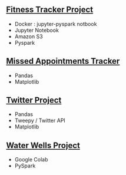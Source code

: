 ## [Fitness Tracker Project](https://github.com/ShalonnIngram/Mini-Projects/tree/main/Fitness_Tracker_Project)
- Docker : jupyter-pyspark notbook
- Jupyter Notebook
- Amazon S3
- Pyspark

## [Missed Appointments Tracker](https://github.com/ShalonnIngram/Mini-Projects/tree/main/Missed_Appointments_Project)
- Pandas
- Matplotlib

## [Twitter Project](https://github.com/ShalonnIngram/Mini-Projects/tree/main/Twitter_Project) 
  - Pandas
  - Tweepy / Twitter API
  - Matplotlib

## [Water Wells Project](https://github.com/ShalonnIngram/Mini-Projects/tree/main/Water_Wells_Project)
- Google Colab
- PySpark




